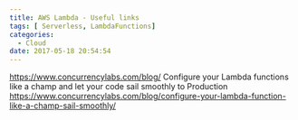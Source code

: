 ```yaml
---
title: AWS Lambda - Useful links
tags: [ Serverless, LambdaFunctions]
categories:
  - Cloud
date: 2017-05-18 20:54:54
---
```

https://www.concurrencylabs.com/blog/
Configure your Lambda functions like a champ and let your code sail smoothly to Production
https://www.concurrencylabs.com/blog/configure-your-lambda-function-like-a-champ-sail-smoothly/